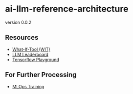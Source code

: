 # ai-llm-reference-architecture

version 0.0.2






## Resources
- [What-If-Tool (WIT)](https://pair-code.github.io/what-if-tool/)
- [LLM Leaderboard](https://www.vellum.ai/llm-leaderboard)
- [Tensorflow Playground](https://playground.tensorflow.org/)



## For Further Processing
- [MLOps Training](https://github.com/ksatola/cerebro-agh)
